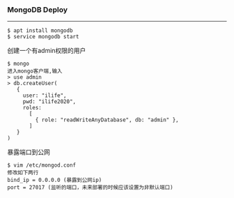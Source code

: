 ### MongoDB Deploy

---

```
$ apt install mongodb
$ service mongodb start
```

创建一个有admin权限的用户

```
$ mongo
进入mongo客户端,输入
> use admin
> db.createUser(
   {
     user: "ilife",
     pwd: "ilife2020",
     roles:
       [
         { role: "readWriteAnyDatabase", db: "admin" },
       ]
   }
)
```

暴露端口到公网

```
$ vim /etc/mongod.conf
修改如下两行
bind_ip = 0.0.0.0 (暴露到公网ip)
port = 27017 (监听的端口，未来部署的时候应该设置为非默认端口)
```

